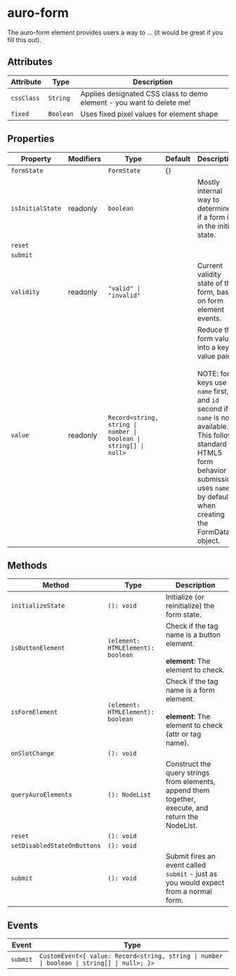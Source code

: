 # auro-form

The auro-form element provides users a way to ... (it would be great if you fill this out).

## Attributes

| Attribute  | Type      | Description                                      |
|------------|-----------|--------------------------------------------------|
| `cssClass` | `String`  | Applies designated CSS class to demo element - you want to delete me! |
| `fixed`    | `Boolean` | Uses fixed pixel values for element shape        |

## Properties

| Property         | Modifiers | Type                                             | Default | Description                                      |
|------------------|-----------|--------------------------------------------------|---------|--------------------------------------------------|
| `formState`      |           | `FormState`                                      | {}      |                                                  |
| `isInitialState` | readonly  | `boolean`                                        |         | Mostly internal way to determine if a form is in the initial state. |
| `reset`          |           |                                                  |         |                                                  |
| `submit`         |           |                                                  |         |                                                  |
| `validity`       | readonly  | `"valid" \| "invalid"`                           |         | Current validity state of the form, based on form element events. |
| `value`          | readonly  | `Record<string, string \| number \| boolean \| string[] \| null>` |         | Reduce the form value into a key-value pair.<br /><br />NOTE: form keys use `name` first, and `id` second if `name` is not available.<br />This follows standard HTML5 form behavior - submission uses `name` by default when creating<br />the FormData object. |

## Methods

| Method                      | Type                              | Description                                      |
|-----------------------------|-----------------------------------|--------------------------------------------------|
| `initializeState`           | `(): void`                        | Initialize (or reinitialize) the form state.     |
| `isButtonElement`           | `(element: HTMLElement): boolean` | Check if the tag name is a button element.<br /><br />**element**: The element to check. |
| `isFormElement`             | `(element: HTMLElement): boolean` | Check if the tag name is a form element.<br /><br />**element**: The element to check (attr or tag name). |
| `onSlotChange`              | `(): void`                        |                                                  |
| `queryAuroElements`         | `(): NodeList`                    | Construct the query strings from elements, append them together, execute, and return the NodeList. |
| `reset`                     | `(): void`                        |                                                  |
| `setDisabledStateOnButtons` | `(): void`                        |                                                  |
| `submit`                    | `(): void`                        | Submit fires an event called `submit` - just as you would expect from a normal form. |

## Events

| Event    | Type                                             |
|----------|--------------------------------------------------|
| `submit` | `CustomEvent<{ value: Record<string, string \| number \| boolean \| string[] \| null>; }>` |
